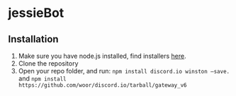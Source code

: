 # jessieBot
## Installation
1. Make sure you have node.js installed, find installers [here](https://nodejs.org/en/download).
2. Clone the repository
3. Open your repo folder, and run: ```npm install discord.io winston –save.``` and ```npm install https://github.com/woor/discord.io/tarball/gateway_v6```

